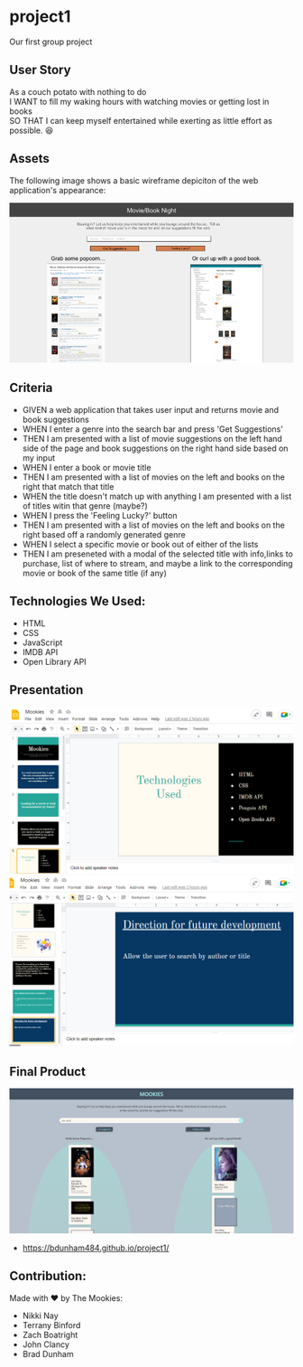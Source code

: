# project1
Our first group project

## User Story

<p>As a couch potato with nothing to do<br>
I WANT to fill my waking hours with watching movies or getting lost in books<br>
SO THAT I can keep myself entertained while exerting as little effort as possible. 😆</p> 


## Assets

The following image shows a basic wireframe depiciton of the web application's appearance:

![Rough wireframe example of applications appearance.](./assets/images/Movie_Book%20Night.png)

## Criteria

* GIVEN a web application that takes user input and returns movie and book suggestions
* WHEN I enter a genre into the search bar and press 'Get Suggestions'
* THEN I am presented with a list of movie suggestions on the left hand side of the page and book suggestions on the right hand side based on my input
* WHEN I enter a book or movie title 
* THEN I am presented with a list of movies on the left and books on the right that match that title
* WHEN the title doesn't match up with anything I am presented with a list of titles witin that genre (maybe?)
* WHEN I press the 'Feeling Lucky?' button
* THEN I am presented with a list of movies on the left and books on the right based off a randomly generated genre
* WHEN I select a specific movie or book out of either of the lists
* THEN I am preseneted with a modal of the selected title with info,links to purchase, list of where to stream, and maybe a link to the corresponding movie or book of the same title (if any)

## Technologies We Used:
* HTML
* CSS
* JavaScript
* IMDB API
* Open Library API

## Presentation


![screenshot of slideshow #1](./assets/images/Screenshot1.png)
![screenshot of slideshow #2](./assets/images/Screenshot2.png)

## Final Product

![screenshot of homescreen added](./assets/images/mookies-screenshot.png)


* https://bdunham484.github.io/project1/

## Contribution:

Made with ❤️ by The Mookies:
- Nikki Nay
- Terrany Binford
- Zach Boatright
- John Clancy
- Brad Dunham
